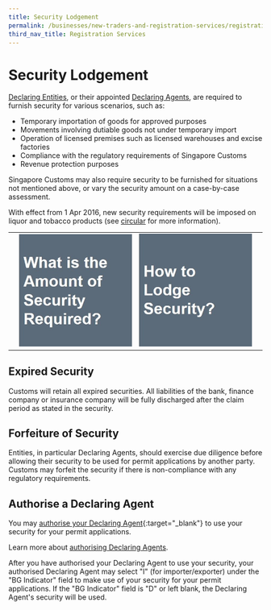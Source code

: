```yaml
---
title: Security Lodgement
permalink: /businesses/new-traders-and-registration-services/registration-services/security-lodgement/
third_nav_title: Registration Services
---
```

# Security Lodgement

[Declaring Entities](/businesses/new-traders-and-registration-services/registration-services/activate-customs-account), or their appointed  [Declaring Agents](/businesses/new-traders-and-registration-services/registration-services/apply-update-renew-terminate-declaring-agent-account-and-declarant), are required to furnish security for various scenarios, such as:

-   Temporary importation of goods for approved purposes
-   Movements involving dutiable goods not under temporary import
-   Operation of licensed premises such as licensed warehouses and excise factories
-   Compliance with the regulatory requirements of Singapore Customs
-   Revenue protection purposes

Singapore Customs may also require security to be furnished for situations not mentioned above, or vary the security amount on a case-by-case assessment.

With effect from 1 Apr 2016, new security requirements will be imposed on liquor and tobacco products (see  [circular](/news-and-media/circulars/2016-01-15-Circular012016.pdf) for more information).


|  |  | |  |
|--|--|--|--|
|  |[![Layered Enforcement](/images/new-traders-and-registration-services/SL1.jpg)](/businesses/new-traders-and-registration-services/registration-services/security-lodgement/Amount-of-security-required) | [![Layered Enforcement](/images/new-traders-and-registration-services/SL2.jpg)](/businesses/new-traders-and-registration-services/registration-services/security-lodgement/how-to-lodge-security) |         | 

## Expired Security

Customs will retain all expired securities. All liabilities of the bank, finance company or insurance company will be fully discharged after the claim period as stated in the security.

## Forfeiture of Security

Entities, in particular Declaring Agents, should exercise due diligence before allowing their security to be used for permit applications by another party. Customs may forfeit the security if there is non-compliance with any regulatory requirements.

## Authorise a Declaring Agent

You may  [authorise your Declaring Agent](https://www.tradenet.gov.sg/TN41EFORM/tdsui/authdeclaringagent/addanddelete.do?doAction=INITIALIZE&APPLICATION_ID=TXWP){:target="_blank"} to use your security for your permit applications.

Learn more about  [authorising Declaring Agents](/businesses/new-traders-and-registration-services/registration-services/authorise-a-declaring-agent).

After you have authorised your Declaring Agent to use your security, your authorised Declaring Agent may select "I" (for importer/exporter) under the "BG Indicator" field to make use of your security for your permit applications. If the "BG Indicator" field is "D" or left blank, the Declaring Agent's security will be used.